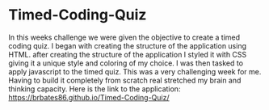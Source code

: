 # Timed-Coding-Quiz

In this weeks challenge we were given the objective to create a timed coding quiz. I began with creating the structure of the application using HTML. after creating the structure of the application I styled it with CSS giving it a unique style and coloring of my choice. I was then tasked to apply javascript to the timed quiz. This was a very challenging week for me. Having to build it completely from scratch real stretched my brain and thinking capacity.
Here is the link to the application: https://brbates86.github.io/Timed-Coding-Quiz/
